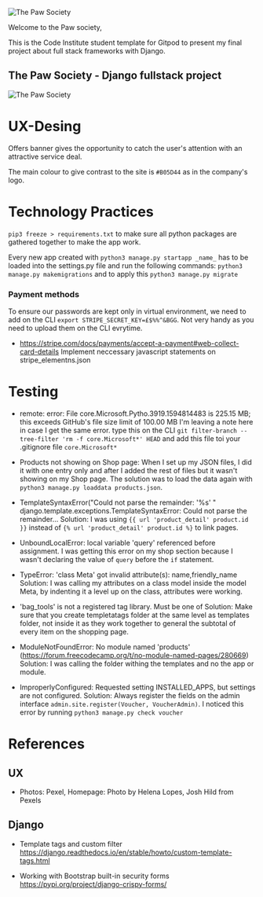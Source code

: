 ![The Paw Society](https://github.com/kervo/fullstack-milestone/blob/master/redme_files/homepage-proto.png "Homepage")

Welcome to the Paw society,

This is the Code Institute student template for Gitpod to present my final project about full stack frameworks with Django.

## The Paw Society - Django fullstack project
![The Paw Society](https://github.com/kervo/fullstack-milestone/blob/master/redme_files/wireframe.png "Wireframe")

# UX-Desing

Offers banner gives the opportunity to catch the user's attention with an attractive service deal.

The main colour to give contrast to the site is `#B05D44` as in the company's logo. 

# Technology Practices

`pip3 freeze > requirements.txt` to make sure all python packages are gathered together to make the app work.

Every new app created with `python3 manage.py startapp _name_` has to be loaded into the settings.py file and run the following commands:
`python3 manage.py makemigrations` and to apply this `python3 manage.py migrate`

### Payment methods
To ensure our passwords are kept only in virtual environment, we need to add on the CLI `export STRIPE_SECRET_KEY=£$%%^&BGG`. Not very handy as you need to upload them on the CLI evrytime.

* https://stripe.com/docs/payments/accept-a-payment#web-collect-card-details
Implement neccessary javascript statements on stripe_elementns.json


# Testing

* remote: error: File core.Microsoft.Pytho.3919.1594814483 is 225.15 MB; this exceeds GitHub's file size limit of 100.00 MB
I'm leaving a note here in case I get the same error. type this on the CLI `git filter-branch --tree-filter 'rm -f core.Microsoft*' HEAD` and add this file toi your .gitignore file `core.Microsoft* `

* Products not showing on Shop page: When I set up my JSON files, I did it with one entry only and after I added the rest of files but it wasn't showing on my Shop page. The solution was to load the data again with `python3 manage.py loaddata products.json`.

* TemplateSyntaxError("Could not parse the remainder: '%s' " django.template.exceptions.TemplateSyntaxError: Could not parse the remainder...
Solution: I was using `{{ url 'product_detail' product.id }}` instead of `{% url 'product_detail' product.id %}` to link pages.

* UnboundLocalError: local variable 'query' referenced before assignment. I was getting this error on my shop section because I wasn't declaring the value of `query` before the `if` statement.

* TypeError: 'class Meta' got invalid attribute(s): name,friendly_name
Solution: I was calling my attributes on a class model inside the model Meta, by indenting it a level up on the class, attributes were working.

* 'bag_tools' is not a registered tag library. Must be one of
Solution: Make sure that you create templetatags folder at the same level as templates folder, not inside it as they work together to general the subtotal of every item on the shopping page.

* ModuleNotFoundError: No module named 'products' (https://forum.freecodecamp.org/t/no-module-named-pages/280669)
Solution: I was calling the folder withing the templates and no the app or module.

* ImproperlyConfigured: Requested setting INSTALLED_APPS, but settings are not configured.
Solution: Always register the fields on the admin interface `admin.site.register(Voucher, VoucherAdmin)`. I noticed this error by running `python3 manage.py check voucher`

# References
## UX
* Photos: Pexel, Homepage: Photo by Helena Lopes, Josh Hild from Pexels

## Django

* Template tags and custom filter  https://django.readthedocs.io/en/stable/howto/custom-template-tags.html

* Working with Bootstrap built-in security forms https://pypi.org/project/django-crispy-forms/

